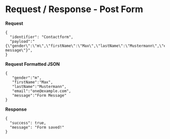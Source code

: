 # Request / Response - Post Form


**Request**


```json5
{
  "identifier": "Contactform",
  "payload":"{\"gender\":\"m\",\"firstName\":\"Max\",\"lastName\":\"Mustermann\",\"email\":\"one@example.com\",\"message\":\"Form message\"}",
}
```


**Request Formatted JSON**

```json5
{
   "gender":"m",
   "firstName":"Max",
   "lastName":"Mustermann",
   "email":"one@example.com",
   "message":"Form Message"
}
```

**Response**


```json5
{
  "success": true,
  "message": "Form saved!"
}
```
